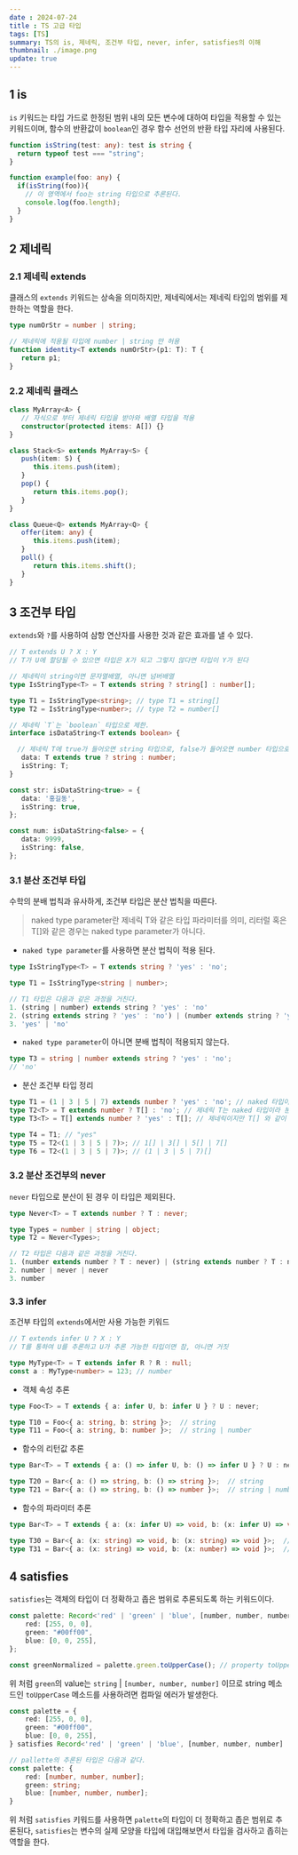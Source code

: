 ```yaml
---
date : 2024-07-24
title : TS 고급 타입
tags: [TS]
summary: TS의 is, 제네릭, 조건부 타입, never, infer, satisfies의 이해
thumbnail: ./image.png
update: true
---
```


## 1 is
`is` 키워드는 타입 가드로 한정된 범위 내의 모든 변수에 대하여 타입을 적용할 수 있는 키워드이며, 함수의 반환값이 `boolean`인 경우 함수 선언의 반환 타입 자리에 사용된다.  

```ts
function isString(test: any): test is string {
  return typeof test === "string";
}

function example(foo: any) {
  if(isString(foo)){
    // 이 영역에서 foo는 string 타입으로 추론된다.
    console.log(foo.length);
  }
}
```

## 2 제네릭

### 2.1 제네릭 extends
클래스의 `extends` 키워드는 상속을 의미하지만, 제네릭에서는 제네릭 타입의 범위를 제한하는 역할을 한다.  

```ts
type numOrStr = number | string;

// 제네릭에 적용될 타입에 number | string 만 허용
function identity<T extends numOrStr>(p1: T): T {
   return p1;
}
```

### 2.2 제네릭 클래스

```ts
class MyArray<A> {
   // 자식으로 부터 제네릭 타입을 받아와 배열 타입을 적용
   constructor(protected items: A[]) {}
}

class Stack<S> extends MyArray<S> {
   push(item: S) {
      this.items.push(item);
   }
   pop() {
      return this.items.pop();
   }
}

class Queue<Q> extends MyArray<Q> {
   offer(item: any) {
      this.items.push(item);
   }
   poll() {
      return this.items.shift();
   }
}
```

## 3 조건부 타입
`extends`와 `?`를 사용하여 삼항 연산자를 사용한 것과 같은 효과를 낼 수 있다.  

```ts
// T extends U ? X : Y
// T가 U에 할당될 수 있으면 타입은 X가 되고 그렇지 않다면 타입이 Y가 된다

// 제네릭이 string이면 문자열배열, 아니면 넘버배열
type IsStringType<T> = T extends string ? string[] : number[];

type T1 = IsStringType<string>; // type T1 = string[]
type T2 = IsStringType<number>; // type T2 = number[]
```

```ts
// 제네릭 `T`는 `boolean` 타입으로 제한.
interface isDataString<T extends boolean> {

  // 제네릭 T에 true가 들어오면 string 타입으로, false가 들어오면 number 타입으로 data 속성을 타입 지정
   data: T extends true ? string : number;
   isString: T;
}

const str: isDataString<true> = {
   data: '홍길동',
   isString: true,
};

const num: isDataString<false> = {
   data: 9999,
   isString: false,
};
```

### 3.1 분산 조건부 타입

수학의 분배 법칙과 유사하게, 조건부 타입은 분산 법칙을 따른다.  

> naked type parameter란 제네릭 T와 같은 타입 파라미터를 의미, 리터럴 혹은 T[]와 같은 경우는 naked type parameter가 아니다.

- `naked type parameter`를 사용하면 분산 법칙이 적용 된다.
```ts
type IsStringType<T> = T extends string ? 'yes' : 'no';

type T1 = IsStringType<string | number>;

// T1 타입은 다음과 같은 과정을 거친다.
1. (string | number) extends string ? 'yes' : 'no'
2. (string extends string ? 'yes' : 'no') | (number extends string ? 'yes' : 'no')
3. 'yes' | 'no'
```

- `naked type parameter`이 아니면 분배 법칙이 적용되지 않는다.
```ts
type T3 = string | number extends string ? 'yes' : 'no';
// 'no'
```

- 분산 조건부 타입 정리
```ts
type T1 = (1 | 3 | 5 | 7) extends number ? 'yes' : 'no'; // naked 타입이 아니라서 분산이 되지 않는다.
type T2<T> = T extends number ? T[] : 'no'; // 제네릭 T는 naked 타입이라 분산이 된다.
type T3<T> = T[] extends number ? 'yes' : T[]; // 제네릭이지만 T[] 와 같이 변형된 타입 파라미터는 naked 타입이 아니라서 분산이 일어나지 않는다.

type T4 = T1; // "yes"
type T5 = T2<(1 | 3 | 5 | 7)>; // 1[] | 3[] | 5[] | 7[]
type T6 = T2<(1 | 3 | 5 | 7)>; // (1 | 3 | 5 | 7)[]
```

### 3.2 분산 조건부의 never
`never` 타입으로 분산이 된 경우 이 타입은 제외된다.  

```ts
type Never<T> = T extends number ? T : never;

type Types = number | string | object;
type T2 = Never<Types>;

// T2 타입은 다음과 같은 과정을 거친다.
1. (number extends number ? T : never) | (string extends number ? T : never) | (object extends number ? T : never)
2. number | never | never
3. number
```

### 3.3 infer
조건부 타입의 `extends`에서만 사용 가능한 키워드  

```ts
// T extends infer U ? X : Y
// T를 통하여 U를 추론하고 U가 추론 가능한 타입이면 참, 아니면 거짓

type MyType<T> = T extends infer R ? R : null;
const a : MyType<number> = 123; // number
```

- 객체 속성 추론
```ts
type Foo<T> = T extends { a: infer U, b: infer U } ? U : never;

type T10 = Foo<{ a: string, b: string }>;  // string
type T11 = Foo<{ a: string, b: number }>;  // string | number
```

- 함수의 리턴값 추론
```ts
type Bar<T> = T extends { a: () => infer U, b: () => infer U } ? U : never;

type T20 = Bar<{ a: () => string, b: () => string }>;  // string
type T21 = Bar<{ a: () => string, b: () => number }>;  // string | number
```

- 함수의 파라미터 추론
```ts
type Bar<T> = T extends { a: (x: infer U) => void, b: (x: infer U) => void } ? U : never;

type T30 = Bar<{ a: (x: string) => void, b: (x: string) => void }>;  // string
type T31 = Bar<{ a: (x: string) => void, b: (x: number) => void }>;  // string & number
```

## 4 satisfies
`satisfies`는 객체의 타입이 더 정확하고 좁은 범위로 추론되도록 하는 키워드이다.  

```ts
const palette: Record<'red' | 'green' | 'blue', [number, number, number] | string> = {
    red: [255, 0, 0],
    green: "#00ff00",
    blue: [0, 0, 255],
};

const greenNormalized = palette.green.toUpperCase(); // property toUpperCase does not exist on type [number, number, number]
```
위 처럼 `green`의 value는 `string` | `[number, number, number]` 이므로 string 메소드인 `toUpperCase` 메소드를 사용하려면 컴파일 에러가 발생한다.  

```ts
const palette = {
    red: [255, 0, 0],
    green: "#00ff00",
    blue: [0, 0, 255],
} satisfies Record<'red' | 'green' | 'blue', [number, number, number] | string>;

// pallette의 추론된 타입은 다음과 같다.
const palette: {
    red: [number, number, number];
    green: string;
    blue: [number, number, number];
}
```
위 처럼 `satisfies` 키워드를 사용하면 `palette`의 타입이 더 정확하고 좁은 범위로 추론된다, `satisfies`는 변수의 실제 모양을 타입에 대입해보면서 타입을 검사하고 좁히는 역할을 한다.

